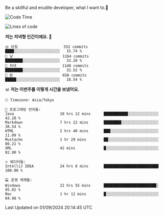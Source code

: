 Be a skillful and erudite developer, what I want to.👶

<!--START_SECTION:waka-->
![Code Time](http://img.shields.io/badge/Code%20Time-1%2C222%20hrs%2010%20mins-blue)

![Lines of code](https://img.shields.io/badge/%EC%A0%80%EB%8A%94%20%EC%97%AC%ED%83%9C%EA%B9%8C%EC%A7%80%20-2.7%20million%20%EC%A4%84%EC%9D%98%20%EC%BD%94%EB%93%9C%EB%A5%BC%20%EC%9E%91%EC%84%B1%ED%96%88%EC%96%B4%EC%9A%94.-blue)

**저는 저녁형 인간이에요. 🦉** 

```text
🌞 아침                     552 commits         ████░░░░░░░░░░░░░░░░░░░░░   15.74 % 
🌆 낮　                     1164 commits        ████████░░░░░░░░░░░░░░░░░   33.20 % 
🌃 저녁                     1140 commits        ████████░░░░░░░░░░░░░░░░░   32.52 % 
🌙 밤　                     650 commits         █████░░░░░░░░░░░░░░░░░░░░   18.54 % 
```


📊 **저는 이번주를 이렇게 시간을 보냈어요.** 

```text
🕑︎ Timezone: Asia/Tokyo

💬 프로그래밍 언어들: 
Java                     10 hrs 12 mins      ███████████░░░░░░░░░░░░░░   42.28 % 
Markdown                 7 hrs 22 mins       ████████░░░░░░░░░░░░░░░░░   30.54 % 
HTML                     2 hrs 40 mins       ███░░░░░░░░░░░░░░░░░░░░░░   11.09 % 
Mustache                 1 hr 29 mins        ██░░░░░░░░░░░░░░░░░░░░░░░   06.21 % 
XML                      42 mins             █░░░░░░░░░░░░░░░░░░░░░░░░   02.90 % 

🔥 에디터들: 
IntelliJ IDEA            24 hrs 8 mins       █████████████████████████   100.00 % 

💻 운영 체제들: 
Windows                  22 hrs 55 mins      ████████████████████████░   95.02 % 
Mac                      1 hr 12 mins        █░░░░░░░░░░░░░░░░░░░░░░░░   04.98 % 
```


 Last Updated on 01/09/2024 20:14:45 UTC
<!--END_SECTION:waka-->
